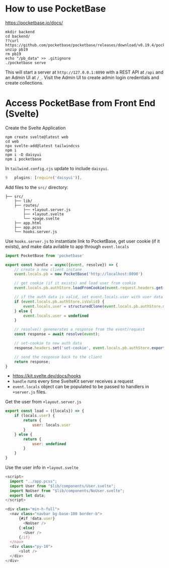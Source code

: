 # How to use PocketBase

https://pocketbase.io/docs/

```console
mkdir backend
cd backend/
??curl https://github.com/pocketbase/pocketbase/releases/download/v0.19.4/pocketbase_0.19.4_linux_amd64.zip 
unzip pb19
rm pb19
echo "/pb_data" >> .gitignore
./pocketbase serve
```

This will start a server at `http://127.0.0.1:8090` with a REST API at `/api` and an Admin UI at `/_`. Visit the Admin UI to create admin login credentials and create collections.

# Access PocketBase from Front End (Svelte)

Create the Svelte Application

```
npm create svelte@latest web
cd web
npx svelte-add@latest tailwindcss
npm i
npm i -D daisyui
npm i pocketbase
```
In `tailwind.config.cjs` update to include `daisyui`.

```javascript
9   plugins: [require('daisyui')],
```
Add files to the `src/` directory:

```
├── src/
    ├── lib/
    ├── routes/
        ├── +layout.server.js
        ├── +layout.svelte
        └── +page.svelte
    ├── app.html
    ├── app.pcss
    └── hooks.server.js
```
Use `hooks.server.js` to instantiate link to PocketBase, get user cookie (if it exists), and make data avilable to app through `event.locals`

```javascript
import PocketBase from 'pocketbase'

export const handle = async({event, resolve}) => {
    // create a new client instane
    event.locals.pb = new PocketBase('http://localhost:8090')

    // get cookie (if it exists) and load user from cookie
    event.locals.pb.authStore.loadFromCookie(event.request.headers.get('cookie') || '')

    // if the auth data is valid, set event.locals.user with user data
    if (event.locals.pb.authStore.isValid) {
        event.locals.user = structuredClone(event.locals.pb.authStore.model)
    } else {
        event.locals.user = undefined
    }

    // resolve() genenerates a response from the event/request
    const response = await resolve(event);

    // set-cookie to new auth data
    response.headers.set('set-cookie', event.locals.pb.authStore.exportToCookie({ secure: false }))

    // send the response back to the client
    return response;
}
```


- https://kit.svelte.dev/docs/hooks
- `handle` runs every time SvelteKit server receives a request
- `event.locals` object can be populated to be passed to handlers in `+server.js` files.


Get the user from `+layout.server.js`

```javascript
export const load = ({locals}) => {
    if (locals.user) {
        return {
            user: locals.user
        }
    } else {
        return {
            user: undefined
        }
    }
}
```

Use the user info in `+layout.svelte`

```javascript
<script>
  import "../app.pcss";
  import User from "$lib/components/User.svelte";
  import NoUser from "$lib/components/NoUser.svelte";
  export let data;
</script>

<div class="min-h-full">
  <nav class="navbar bg-base-100 border-b">
      {#if !data.user}
        <NoUser />
      {:else}
        <User />
      {/if}
  </nav>
  <div class="py-10">
      <slot />
  </div>
</div>
```